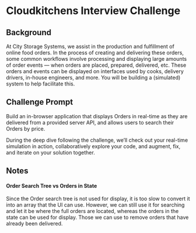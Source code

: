 # Cloudkitchens Interview Challenge

## Background

At City Storage Systems, we assist in the production and fulfillment of online food orders. In the process of creating and delivering these orders, some common workflows involve processing and displaying large amounts of order events — when orders are placed, prepared, delivered, etc. These orders and events can be displayed on interfaces used by cooks, delivery drivers, in-house engineers, and more. You will be building a (simulated) system to help facilitate this.

## Challenge Prompt

Build an in-browser application that displays Orders in real-time as they are delivered from a provided server API, and allows users to search their Orders by price.

During the deep dive following the challenge, we’ll check out your real-time simulation in action, collaboratively explore your code, and augment, fix, and iterate on your solution together.

## Notes

#### Order Search Tree vs Orders in State

Since the Order search tree is not used for display, it is too slow to convert it into an array that the UI can use. However, we can still use it for searching and let it be where the full orders are located, whereas the orders in the state can be used for display. Those we can use to remove orders that have already been delivered.
